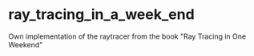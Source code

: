 # ray_tracing_in_a_week_end
Own implementation of the raytracer from the book "Ray Tracing in One Weekend"
